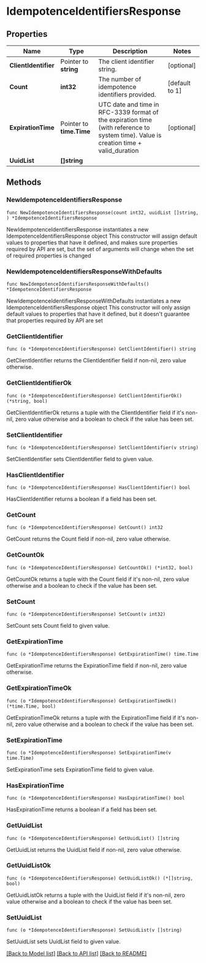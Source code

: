 # IdempotenceIdentifiersResponse

## Properties

Name | Type | Description | Notes
------------ | ------------- | ------------- | -------------
**ClientIdentifier** | Pointer to **string** | The client identifier string. | [optional] 
**Count** | **int32** | The number of idempotence identifiers provided. | [default to 1]
**ExpirationTime** | Pointer to **time.Time** | UTC date and time in RFC-3339 format of the expiration time (with reference to system time). Value is creation time + valid_duration | [optional] 
**UuidList** | **[]string** |  | 

## Methods

### NewIdempotenceIdentifiersResponse

`func NewIdempotenceIdentifiersResponse(count int32, uuidList []string, ) *IdempotenceIdentifiersResponse`

NewIdempotenceIdentifiersResponse instantiates a new IdempotenceIdentifiersResponse object
This constructor will assign default values to properties that have it defined,
and makes sure properties required by API are set, but the set of arguments
will change when the set of required properties is changed

### NewIdempotenceIdentifiersResponseWithDefaults

`func NewIdempotenceIdentifiersResponseWithDefaults() *IdempotenceIdentifiersResponse`

NewIdempotenceIdentifiersResponseWithDefaults instantiates a new IdempotenceIdentifiersResponse object
This constructor will only assign default values to properties that have it defined,
but it doesn't guarantee that properties required by API are set

### GetClientIdentifier

`func (o *IdempotenceIdentifiersResponse) GetClientIdentifier() string`

GetClientIdentifier returns the ClientIdentifier field if non-nil, zero value otherwise.

### GetClientIdentifierOk

`func (o *IdempotenceIdentifiersResponse) GetClientIdentifierOk() (*string, bool)`

GetClientIdentifierOk returns a tuple with the ClientIdentifier field if it's non-nil, zero value otherwise
and a boolean to check if the value has been set.

### SetClientIdentifier

`func (o *IdempotenceIdentifiersResponse) SetClientIdentifier(v string)`

SetClientIdentifier sets ClientIdentifier field to given value.

### HasClientIdentifier

`func (o *IdempotenceIdentifiersResponse) HasClientIdentifier() bool`

HasClientIdentifier returns a boolean if a field has been set.

### GetCount

`func (o *IdempotenceIdentifiersResponse) GetCount() int32`

GetCount returns the Count field if non-nil, zero value otherwise.

### GetCountOk

`func (o *IdempotenceIdentifiersResponse) GetCountOk() (*int32, bool)`

GetCountOk returns a tuple with the Count field if it's non-nil, zero value otherwise
and a boolean to check if the value has been set.

### SetCount

`func (o *IdempotenceIdentifiersResponse) SetCount(v int32)`

SetCount sets Count field to given value.


### GetExpirationTime

`func (o *IdempotenceIdentifiersResponse) GetExpirationTime() time.Time`

GetExpirationTime returns the ExpirationTime field if non-nil, zero value otherwise.

### GetExpirationTimeOk

`func (o *IdempotenceIdentifiersResponse) GetExpirationTimeOk() (*time.Time, bool)`

GetExpirationTimeOk returns a tuple with the ExpirationTime field if it's non-nil, zero value otherwise
and a boolean to check if the value has been set.

### SetExpirationTime

`func (o *IdempotenceIdentifiersResponse) SetExpirationTime(v time.Time)`

SetExpirationTime sets ExpirationTime field to given value.

### HasExpirationTime

`func (o *IdempotenceIdentifiersResponse) HasExpirationTime() bool`

HasExpirationTime returns a boolean if a field has been set.

### GetUuidList

`func (o *IdempotenceIdentifiersResponse) GetUuidList() []string`

GetUuidList returns the UuidList field if non-nil, zero value otherwise.

### GetUuidListOk

`func (o *IdempotenceIdentifiersResponse) GetUuidListOk() (*[]string, bool)`

GetUuidListOk returns a tuple with the UuidList field if it's non-nil, zero value otherwise
and a boolean to check if the value has been set.

### SetUuidList

`func (o *IdempotenceIdentifiersResponse) SetUuidList(v []string)`

SetUuidList sets UuidList field to given value.



[[Back to Model list]](../README.md#documentation-for-models) [[Back to API list]](../README.md#documentation-for-api-endpoints) [[Back to README]](../README.md)


